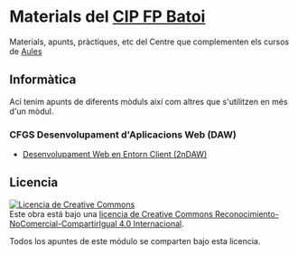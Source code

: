 # Materials del [CIP FP Batoi](http://www.cipfpbatoi.es)
Materials, apunts, pràctiques, etc del Centre que complementen els cursos de [Aules](https://aules.edu.gva.es/fp/)

## Informàtica
Ací tenim apunts de diferents mòduls així com altres que s'utilitzen en més d'un mòdul.

### CFGS Desenvolupament d'Aplicacions Web (DAW)
* [Desenvolupament Web en Entorn Client (2nDAW)](./daw/dwc/)


## Licencia
<a rel="license" href="http://creativecommons.org/licenses/by-nc-sa/4.0/"><img alt="Licencia de Creative Commons" style="border-width:0" src="https://i.creativecommons.org/l/by-nc-sa/4.0/88x31.png" /></a><br />Este obra está bajo una <a rel="license" href="http://creativecommons.org/licenses/by-nc-sa/4.0/">licencia de Creative Commons Reconocimiento-NoComercial-CompartirIgual 4.0 Internacional</a>.

Todos los apuntes de este módulo se comparten bajo esta licencia.
